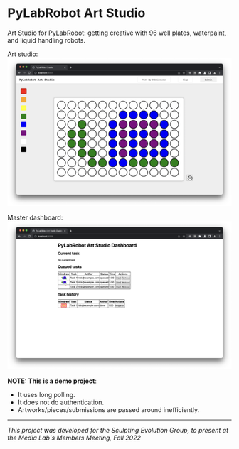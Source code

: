 # PyLabRobot Art Studio

Art Studio for [PyLabRobot](https://github.com/pylabrobot/pylabrobot): getting creative with 96 well plates, waterpaint, and liquid handling robots.

Art studio:
![Screenshot](./.github/artstudio.png)

Master dashboard:
![Screenshot](./.github/dashboard.png)

**NOTE: This is a demo project**:

- It uses long polling.
- It does not do authentication.
- Artworks/pieces/submissions are passed around inefficiently.

---

_This project was developed for the Sculpting Evolution Group, to present at the Media Lab's Members Meeting, Fall 2022_
